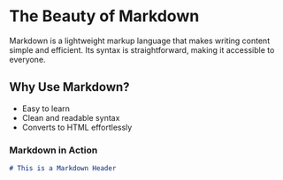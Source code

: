 # The Beauty of Markdown

Markdown is a lightweight markup language that makes writing content simple and efficient. Its syntax is straightforward, making it accessible to everyone.

## Why Use Markdown?

- Easy to learn
- Clean and readable syntax
- Converts to HTML effortlessly

### Markdown in Action

```markdown
# This is a Markdown Header

